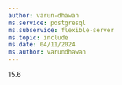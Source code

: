 ```yaml
---
author: varun-dhawan
ms.service: postgresql
ms.subservice: flexible-server
ms.topic: include
ms.date: 04/11/2024
ms.author: varundhawan
---
```

15.6

